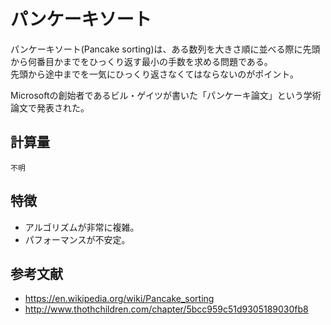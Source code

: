 # パンケーキソート

パンケーキソート(Pancake sorting)は、ある数列を大きさ順に並べる際に先頭から何番目かまでをひっくり返す最小の手数を求める問題である。  
先頭から途中までを一気にひっくり返さなくてはならないのがポイント。  

Microsoftの創始者であるビル・ゲイツが書いた「パンケーキ論文」という学術論文で発表された。  

## 計算量

```text
不明
```

## 特徴

- アルゴリズムが非常に複雑。
- パフォーマンスが不安定。

## 参考文献

- <https://en.wikipedia.org/wiki/Pancake_sorting>
- <http://www.thothchildren.com/chapter/5bcc959c51d9305189030fb8>

